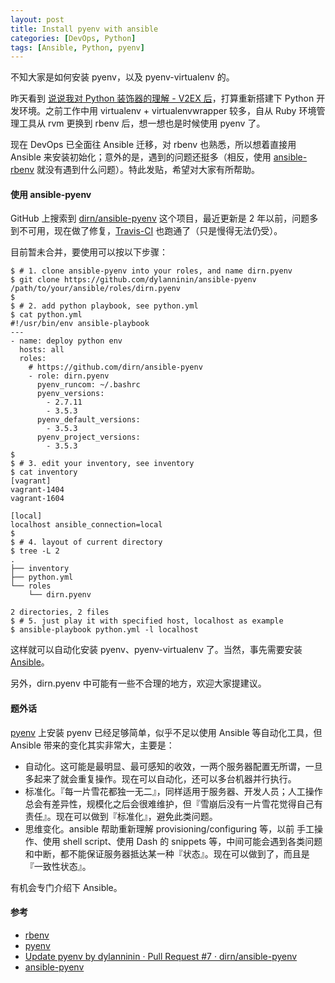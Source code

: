 ```yaml
---
layout: post
title: Install pyenv with ansible
categories: [DevOps, Python]
tags: [Ansible, Python, pyenv]
---
```


不知大家是如何安装 pyenv，以及 pyenv-virtualenv 的。

昨天看到 [说说我对 Python 装饰器的理解 - V2EX 后](https://www.v2ex.com/t/369581)，打算重新搭建下 Python 开发环境。之前工作中用 virtualenv + virtualenvwrapper 较多，自从 Ruby 环境管理工具从 rvm 更换到 rbenv 后，想一想也是时候使用 pyenv 了。

现在 DevOps 已全面往 Ansible 迁移，对 rbenv 也熟悉，所以想着直接用 Ansible 来安装初始化；意外的是，遇到的问题还挺多（相反，使用 [ansible-rbenv](https://github.com/zzet/ansible-rbenv-role) 就没有遇到什么问题）。特此发贴，希望对大家有所帮助。

#### 使用 ansible-pyenv

GitHub 上搜索到 [dirn/ansible-pyenv](https://github.com/dirn/ansible-pyen) 这个项目，最近更新是 2 年以前，问题多到不可用，现在做了修复，[Travis-CI](https://travis-ci.org/dylanninin/ansible-pyenv) 也跑通了（只是慢得无法仍受）。

目前暂未合并，要使用可以按以下步骤：

```shell
$ # 1. clone ansible-pyenv into your roles, and name dirn.pyenv
$ git clone https://github.com/dylanninin/ansible-pyenv /path/to/your/ansible/roles/dirn.pyenv
$
$ # 2. add python playbook, see python.yml
$ cat python.yml
#!/usr/bin/env ansible-playbook
---
- name: deploy python env
  hosts: all
  roles:
    # https://github.com/dirn/ansible-pyenv
    - role: dirn.pyenv
      pyenv_runcom: ~/.bashrc
      pyenv_versions:
        - 2.7.11
        - 3.5.3
      pyenv_default_versions:
        - 3.5.3
      pyenv_project_versions:
        - 3.5.3
$
$ # 3. edit your inventory, see inventory
$ cat inventory
[vagrant]
vagrant-1404
vagrant-1604

[local]
localhost ansible_connection=local
$
$ # 4. layout of current directory
$ tree -L 2
.
├── inventory
├── python.yml
└── roles
    └── dirn.pyenv

2 directories, 2 files
$ # 5. just play it with specified host, localhost as example
$ ansible-playbook python.yml -l localhost
```

这样就可以自动化安装 pyenv、pyenv-virtualenv 了。当然，事先需要安装 [Ansible](https://www.ansible.com/)。

另外，dirn.pyenv 中可能有一些不合理的地方，欢迎大家提建议。

#### 题外话

[pyenv](https://github.com/pyenv/pyenv) 上安装 pyenv 已经足够简单，似乎不足以使用 Ansible 等自动化工具，但 Ansible 带来的变化其实非常大，主要是：

- 自动化。这可能是最明显、最可感知的收效，一两个服务器配置无所谓，一旦多起来了就会重复操作。现在可以自动化，还可以多台机器并行执行。
- 标准化。『每一片雪花都独一无二』，同样适用于服务器、开发人员；人工操作总会有差异性，规模化之后会很难维护，但『雪崩后没有一片雪花觉得自己有责任』。现在可以做到『标准化』，避免此类问题。
- 思维变化。ansible 帮助重新理解 provisioning/configuring 等，以前 手工操作、使用 shell script、使用 Dash 的 snippets 等，中间可能会遇到各类问题和中断，都不能保证服务器抵达某一种『状态』。现在可以做到了，而且是『一致性状态』。

有机会专门介绍下 Ansible。

#### 参考

- [rbenv](https://github.com/rbenv/rbenv)
- [pyenv](https://github.com/pyenv/pyenv)
- [Update pyenv by dylanninin · Pull Request #7 · dirn/ansible-pyenv](https://github.com/dirn/ansible-pyenv/pull/7)
- [ansible-pyenv](https://github.com/dylanninin/ansible-pyenv)
